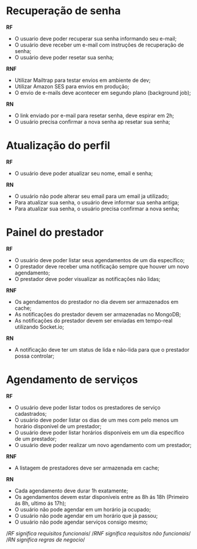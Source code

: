 # Recuperação de senha

**RF**
- O usuario deve poder recuperar sua senha informando seu e-mail;
- O usuário deve receber um e-mail com instruções de recuperação de senha;
- O usuário deve poder resetar sua senha;

**RNF**
- Utilizar Mailtrap para testar envios em ambiente de dev;
- Utilizar Amazon SES para envios em produção;
- O envio de e-mails deve acontecer em segundo plano (background job);

**RN**
- O link enviado por e-mail para resetar senha, deve espirar em 2h;
- O usuário precisa confirmar a nova senha ap resetar sua senha;

# Atualização do perfil

**RF**
- O usuário deve poder atualizar seu nome, email e senha;

**RN**
- O usuário não pode alterar seu email para um email ja utilizado;
- Para atualizar sua senha, o usuário deve informar sua senha antiga;
- Para atualizar sua senha, o usuário precisa confirmar a nova senha;

# Painel do prestador
**RF**
- O usuário deve poder listar seus agendamentos de um dia específico;
- O prestador deve receber uma notificação sempre que houver um novo agendamento;
- O prestador deve poder visualizar as notificações não lidas;

**RNF**
- Os agendamentos do prestador no dia devem ser armazenados em cache;
- As notificações do prestador devem ser armazenadas no MongoDB;
- As notificações do prestador devem ser enviadas em tempo-real utilizando Socket.io;

**RN**
- A notificação deve ter um status de lida e não-lida para que o prestador possa controlar;

# Agendamento de serviços

**RF**
- O usuário deve poder listar todos os prestadores de serviço cadastrados;
- O usuário deve poder listar os dias de um mes com pelo menos um horário disponivel de um prestador;
- O usuário deve poder listar horários disponíveis em um dia específico de um prestador;
- O usuário deve poder realizar um novo agendamento com um prestador;

**RNF**
- A listagem de prestadores deve ser armazenada em cache;

**RN**
- Cada agendamento deve durar 1h exatamente;
- Os agendamentos devem estar disponíveis entre as 8h ás 18h (Primeiro ás 8h, ultimo ás 17h);
- O usuário não pode agendar em um horário ja ocupado;
- O usuário não pode agendar em um horário que já passou;
- O usuário não pode agendar serviços consigo mesmo;

/*RF significa requisitos funcionais*/
/*RNF significa requisitos não funcionais*/
/*RN significa regras de negocio*/
